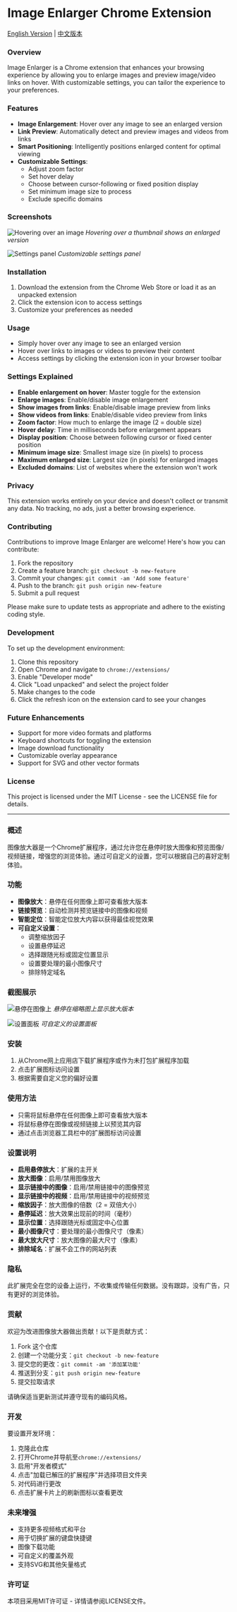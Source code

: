 # Image Enlarger Chrome Extension

[English Version](#overview) | [中文版本](#概述)

### Overview

Image Enlarger is a Chrome extension that enhances your browsing experience by allowing you to enlarge images and preview image/video links on hover. With customizable settings, you can tailor the experience to your preferences.

### Features

- **Image Enlargement**: Hover over any image to see an enlarged version
- **Link Preview**: Automatically detect and preview images and videos from links
- **Smart Positioning**: Intelligently positions enlarged content for optimal viewing
- **Customizable Settings**:
  - Adjust zoom factor
  - Set hover delay
  - Choose between cursor-following or fixed position display
  - Set minimum image size to process
  - Exclude specific domains

### Screenshots

![Hovering over an image](screenshots/enlarged-images.jpeg)
*Hovering over a thumbnail shows an enlarged version*

![Settings panel](screenshots/panel.png)
*Customizable settings panel*

### Installation

1. Download the extension from the Chrome Web Store or load it as an unpacked extension
2. Click the extension icon to access settings
3. Customize your preferences as needed

### Usage

- Simply hover over any image to see an enlarged version
- Hover over links to images or videos to preview their content
- Access settings by clicking the extension icon in your browser toolbar

### Settings Explained

- **Enable enlargement on hover**: Master toggle for the extension
- **Enlarge images**: Enable/disable image enlargement
- **Show images from links**: Enable/disable image preview from links
- **Show videos from links**: Enable/disable video preview from links
- **Zoom factor**: How much to enlarge the image (2 = double size)
- **Hover delay**: Time in milliseconds before enlargement appears
- **Display position**: Choose between following cursor or fixed center position
- **Minimum image size**: Smallest image size (in pixels) to process
- **Maximum enlarged size**: Largest size (in pixels) for enlarged images
- **Excluded domains**: List of websites where the extension won't work

### Privacy

This extension works entirely on your device and doesn't collect or transmit any data. No tracking, no ads, just a better browsing experience.

### Contributing

Contributions to improve Image Enlarger are welcome! Here's how you can contribute:

1. Fork the repository
2. Create a feature branch: `git checkout -b new-feature`
3. Commit your changes: `git commit -am 'Add some feature'`
4. Push to the branch: `git push origin new-feature`
5. Submit a pull request

Please make sure to update tests as appropriate and adhere to the existing coding style.

### Development

To set up the development environment:

1. Clone this repository
2. Open Chrome and navigate to `chrome://extensions/`
3. Enable "Developer mode"
4. Click "Load unpacked" and select the project folder
5. Make changes to the code
6. Click the refresh icon on the extension card to see your changes

### Future Enhancements

- Support for more video formats and platforms
- Keyboard shortcuts for toggling the extension
- Image download functionality
- Customizable overlay appearance
- Support for SVG and other vector formats

### License

This project is licensed under the MIT License - see the LICENSE file for details.

---

### 概述

图像放大器是一个Chrome扩展程序，通过允许您在悬停时放大图像和预览图像/视频链接，增强您的浏览体验。通过可自定义的设置，您可以根据自己的喜好定制体验。

### 功能

- **图像放大**：悬停在任何图像上即可查看放大版本
- **链接预览**：自动检测并预览链接中的图像和视频
- **智能定位**：智能定位放大内容以获得最佳视觉效果
- **可自定义设置**：
  - 调整缩放因子
  - 设置悬停延迟
  - 选择跟随光标或固定位置显示
  - 设置要处理的最小图像尺寸
  - 排除特定域名

### 截图展示

![悬停在图像上](screenshots/enlarged-images.jpeg)
*悬停在缩略图上显示放大版本*

![设置面板](screenshots/panel.png)
*可自定义的设置面板*

### 安装

1. 从Chrome网上应用店下载扩展程序或作为未打包扩展程序加载
2. 点击扩展图标访问设置
3. 根据需要自定义您的偏好设置

### 使用方法

- 只需将鼠标悬停在任何图像上即可查看放大版本
- 将鼠标悬停在图像或视频链接上以预览其内容
- 通过点击浏览器工具栏中的扩展图标访问设置

### 设置说明

- **启用悬停放大**：扩展的主开关
- **放大图像**：启用/禁用图像放大
- **显示链接中的图像**：启用/禁用链接中的图像预览
- **显示链接中的视频**：启用/禁用链接中的视频预览
- **缩放因子**：放大图像的倍数（2 = 双倍大小）
- **悬停延迟**：放大效果出现前的时间（毫秒）
- **显示位置**：选择跟随光标或固定中心位置
- **最小图像尺寸**：要处理的最小图像尺寸（像素）
- **最大放大尺寸**：放大图像的最大尺寸（像素）
- **排除域名**：扩展不会工作的网站列表

### 隐私

此扩展完全在您的设备上运行，不收集或传输任何数据。没有跟踪，没有广告，只有更好的浏览体验。

### 贡献

欢迎为改进图像放大器做出贡献！以下是贡献方式：

1. Fork 这个仓库
2. 创建一个功能分支：`git checkout -b new-feature`
3. 提交您的更改：`git commit -am '添加某功能'`
4. 推送到分支：`git push origin new-feature`
5. 提交拉取请求

请确保适当更新测试并遵守现有的编码风格。

### 开发

要设置开发环境：

1. 克隆此仓库
2. 打开Chrome并导航至`chrome://extensions/`
3. 启用"开发者模式"
4. 点击"加载已解压的扩展程序"并选择项目文件夹
5. 对代码进行更改
6. 点击扩展卡片上的刷新图标以查看更改

### 未来增强

- 支持更多视频格式和平台
- 用于切换扩展的键盘快捷键
- 图像下载功能
- 可自定义的覆盖外观
- 支持SVG和其他矢量格式

### 许可证

本项目采用MIT许可证 - 详情请参阅LICENSE文件。
